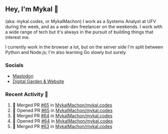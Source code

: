 ## Hey, I'm Mykal 👋 
(aka: mykal.codes, or MykalMachon) I work as a Systems Analyst at UFV during the week, and as a web-dev freelancer on the weekends. I work with a wide range of tech but it's always in the pursuit of building things that interest me. 

I currently work in the browser a lot, but on the server side I'm split between Python and Node.js; I'm also learning Go slowly but surely.

### Socials 
- <a rel="me" href="https://indieweb.social/@mykalmachon">Mastodon</a>
- <a rel="me" href="https://mykal.codes/">Digital Garden & Website</a>

### Recent Activity 🚀

<!--START_SECTION:activity-->
1. 🎉 Merged PR [#65](https://github.com/MykalMachon/mykal.codes/pull/65) in [MykalMachon/mykal.codes](https://github.com/MykalMachon/mykal.codes)
2. 💪 Opened PR [#65](https://github.com/MykalMachon/mykal.codes/pull/65) in [MykalMachon/mykal.codes](https://github.com/MykalMachon/mykal.codes)
3. 🎉 Merged PR [#64](https://github.com/MykalMachon/mykal.codes/pull/64) in [MykalMachon/mykal.codes](https://github.com/MykalMachon/mykal.codes)
4. 💪 Opened PR [#64](https://github.com/MykalMachon/mykal.codes/pull/64) in [MykalMachon/mykal.codes](https://github.com/MykalMachon/mykal.codes)
5. 🎉 Merged PR [#63](https://github.com/MykalMachon/mykal.codes/pull/63) in [MykalMachon/mykal.codes](https://github.com/MykalMachon/mykal.codes)
<!--END_SECTION:activity-->
